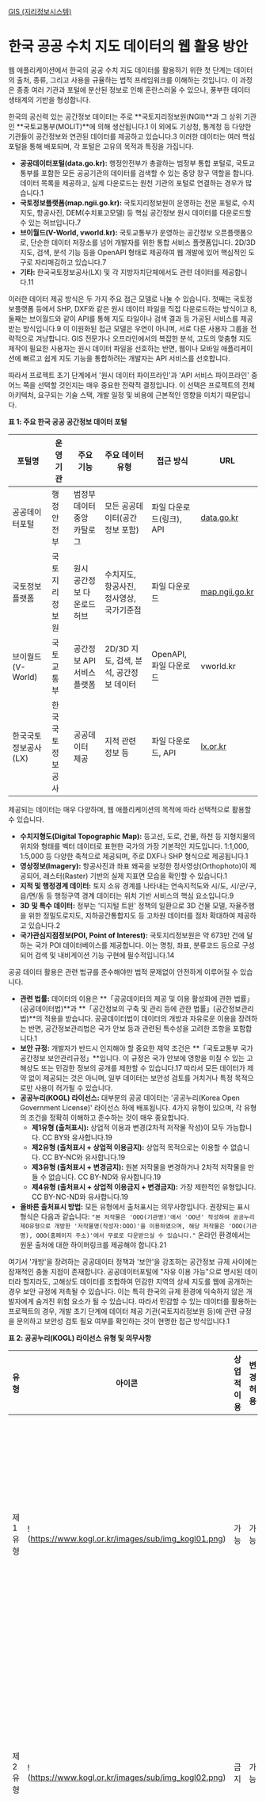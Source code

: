 [GIS (지리정보시스템)](./index.md)
# 한국 공공 수치 지도 데이터의 웹 활용 방안


웹 애플리케이션에서 한국의 공공 수치 지도 데이터를 활용하기 위한 첫 단계는 데이터의 출처, 종류, 그리고 사용을 규율하는 법적 프레임워크를 이해하는 것입니다. 이 과정은 종종 여러 기관과 포털에 분산된 정보로 인해 혼란스러울 수 있으나, 풍부한 데이터 생태계의 기반을 형성합니다.


한국의 공신력 있는 공간정보 데이터는 주로 **국토지리정보원(NGII)**과 그 상위 기관인 **국토교통부(MOLIT)**에 의해 생산됩니다.1 이 외에도 기상청, 통계청 등 다양한 기관들이 공간정보와 연관된 데이터를 제공하고 있습니다.3 이러한 데이터는 여러 핵심 포털을 통해 배포되며, 각 포털은 고유의 목적과 특징을 가집니다.

- **공공데이터포털(data.go.kr):** 행정안전부가 총괄하는 범정부 통합 포털로, 국토교통부를 포함한 모든 공공기관의 데이터를 검색할 수 있는 중앙 창구 역할을 합니다. 데이터 목록을 제공하고, 실제 다운로드는 원천 기관의 포털로 연결하는 경우가 많습니다.1
- **국토정보플랫폼(map.ngii.go.kr):** 국토지리정보원이 운영하는 전문 포털로, 수치지도, 항공사진, DEM(수치표고모델) 등 핵심 공간정보 원시 데이터를 다운로드할 수 있는 허브입니다.7
- **브이월드(V-World, vworld.kr):** 국토교통부가 운영하는 공간정보 오픈플랫폼으로, 단순한 데이터 저장소를 넘어 개발자를 위한 통합 서비스 플랫폼입니다. 2D/3D 지도, 검색, 분석 기능 등을 OpenAPI 형태로 제공하여 웹 개발에 있어 핵심적인 도구로 자리매김하고 있습니다.7
- **기타:** 한국국토정보공사(LX) 및 각 지방자치단체에서도 관련 데이터를 제공합니다.11

이러한 데이터 제공 방식은 두 가지 주요 접근 모델로 나눌 수 있습니다. 첫째는 국토정보플랫폼 등에서 SHP, DXF와 같은 원시 데이터 파일을 직접 다운로드하는 방식이고 8, 둘째는 브이월드와 같이 API를 통해 지도 타일이나 검색 결과 등 가공된 서비스를 제공받는 방식입니다.9 이 이원화된 접근 모델은 우연이 아니며, 서로 다른 사용자 그룹을 전략적으로 겨냥합니다. GIS 전문가나 오프라인에서의 복잡한 분석, 고도의 맞춤형 지도 제작이 필요한 사용자는 원시 데이터 파일을 선호하는 반면, 웹이나 모바일 애플리케이션에 빠르고 쉽게 지도 기능을 통합하려는 개발자는 API 서비스를 선호합니다.

따라서 프로젝트 초기 단계에서 '원시 데이터 파이프라인'과 'API 서비스 파이프라인' 중 어느 쪽을 선택할 것인지는 매우 중요한 전략적 결정입니다. 이 선택은 프로젝트의 전체 아키텍처, 요구되는 기술 스택, 개발 일정 및 비용에 근본적인 영향을 미치기 때문입니다.

**표 1: 주요 한국 공공 공간정보 데이터 포털**

| 포털명               | 운영 기관        | 주요 기능                   | 주요 데이터 유형                         | 접근 방식                | URL                                     |
| -------------------- | ---------------- | --------------------------- | ---------------------------------------- | ------------------------ | --------------------------------------- |
| 공공데이터포털       | 행정안전부       | 범정부 데이터 중앙 카탈로그 | 모든 공공데이터(공간정보 포함)           | 파일 다운로드(링크), API | [data.go.kr](https://www.data.go.kr)    |
| 국토정보플랫폼       | 국토지리정보원   | 원시 공간정보 다운로드 허브 | 수치지도, 항공사진, 정사영상, 국가기준점 | 파일 다운로드            | [map.ngii.go.kr](http://map.ngii.go.kr) |
| 브이월드(V-World)    | 국토교통부       | 공간정보 API 서비스 플랫폼  | 2D/3D 지도, 검색, 분석, 공간정보 데이터  | OpenAPI, 파일 다운로드   | vworld.kr                               |
| 한국국토정보공사(LX) | 한국국토정보공사 | 공공데이터 제공             | 지적 관련 정보 등                        | 파일 다운로드, API       | [lx.or.kr](https://www.lx.or.kr)        |


제공되는 데이터는 매우 다양하며, 웹 애플리케이션의 목적에 따라 선택적으로 활용할 수 있습니다.

- **수치지형도(Digital Topographic Map):** 등고선, 도로, 건물, 하천 등 지형지물의 위치와 형태를 벡터 데이터로 표현한 국가의 가장 기본적인 지도입니다. 1:1,000, 1:5,000 등 다양한 축척으로 제공되며, 주로 DXF나 SHP 형식으로 제공됩니다.1
- **영상정보(Imagery):** 항공사진과 좌표 왜곡을 보정한 정사영상(Orthophoto)이 제공되어, 래스터(Raster) 기반의 실제 지표면 모습을 확인할 수 있습니다.1
- **지적 및 행정경계 데이터:** 토지 소유 경계를 나타내는 연속지적도와 시/도, 시/군/구, 읍/면/동 등 행정구역 경계 데이터는 위치 기반 서비스의 핵심 요소입니다.9
- **3D 및 특수 데이터:** 정부는 '디지털 트윈' 정책의 일환으로 3D 건물 모델, 자율주행을 위한 정밀도로지도, 지하공간통합지도 등 고차원 데이터를 점차 확대하여 제공하고 있습니다.2
- **국가관심지점정보(POI, Point of Interest):** 국토지리정보원은 약 673만 건에 달하는 국가 POI 데이터베이스를 제공합니다. 이는 명칭, 좌표, 분류코드 등으로 구성되어 검색 및 내비게이션 기능 구현에 필수적입니다.14


공공 데이터 활용은 관련 법규를 준수해야만 법적 문제없이 안전하게 이루어질 수 있습니다.

- **관련 법률:** 데이터의 이용은 **「공공데이터의 제공 및 이용 활성화에 관한 법률」(공공데이터법)**과 **「공간정보의 구축 및 관리 등에 관한 법률」(공간정보관리법)**의 적용을 받습니다. 공공데이터법이 데이터의 개방과 자유로운 이용을 장려하는 반면, 공간정보관리법은 국가 안보 등과 관련된 특수성을 고려한 조항을 포함합니다.1
- **보안 규정:** 개발자가 반드시 인지해야 할 중요한 제약 조건은 **「국토교통부 국가공간정보 보안관리규정」**입니다. 이 규정은 국가 안보에 영향을 미칠 수 있는 고해상도 또는 민감한 정보의 공개를 제한할 수 있습니다.17 따라서 모든 데이터가 제약 없이 제공되는 것은 아니며, 일부 데이터는 보안성 검토를 거치거나 특정 목적으로만 사용이 허가될 수 있습니다.
- **공공누리(KOGL) 라이선스:** 대부분의 공공 데이터는 '공공누리(Korea Open Government License)' 라이선스 하에 배포됩니다. 4가지 유형이 있으며, 각 유형의 조건을 정확히 이해하고 준수하는 것이 매우 중요합니다.
  - **제1유형 (출처표시):** 상업적 이용과 변경(2차적 저작물 작성)이 모두 가능합니다. CC BY와 유사합니다.19
  - **제2유형 (출처표시 + 상업적 이용금지):** 상업적 목적으로는 이용할 수 없습니다. CC BY-NC와 유사합니다.19
  - **제3유형 (출처표시 + 변경금지):** 원본 저작물을 변경하거나 2차적 저작물을 만들 수 없습니다. CC BY-ND와 유사합니다.19
  - **제4유형 (출처표시 + 상업적 이용금지 + 변경금지):** 가장 제한적인 유형입니다. CC BY-NC-ND와 유사합니다.19
- **올바른 출처표시 방법:** 모든 유형에서 출처표시는 의무사항입니다. 권장되는 표시 형식은 다음과 같습니다: `"본 저작물은 'OOO(기관명)'에서 'OO년' 작성하여 공공누리 제O유형으로 개방한 '저작물명(작성자:OOO)'을 이용하였으며, 해당 저작물은 'OOO(기관명), OOO(홈페이지 주소)'에서 무료로 다운받으실 수 있습니다."` 온라인 환경에서는 원문 출처에 대한 하이퍼링크를 제공해야 합니다.21

여기서 '개방'을 장려하는 공공데이터 정책과 '보안'을 강조하는 공간정보 규제 사이에는 잠재적인 충돌 지점이 존재합니다. 공공데이터포털에 "자유 이용 가능"으로 명시된 데이터라 할지라도, 고해상도 데이터를 조합하여 민감한 지역의 상세 지도를 웹에 공개하는 경우 보안 규정에 저촉될 수 있습니다. 이는 특히 한국의 규제 환경에 익숙하지 않은 개발자에게 숨겨진 위험 요소가 될 수 있습니다. 따라서 민감할 수 있는 데이터를 활용하는 프로젝트의 경우, 개발 초기 단계에 데이터 제공 기관(국토지리정보원 등)에 관련 규정을 문의하고 보안성 검토 필요 여부를 확인하는 것이 현명한 접근 방식입니다.1

**표 2: 공공누리(KOGL) 라이선스 유형 및 의무사항**

| 유형    | 아이콘                                              | 상업적 이용 | 변경 허용 | 핵심 의무                         | 출처표시 예시                                                |
| ------- | --------------------------------------------------- | ----------- | --------- | --------------------------------- | ------------------------------------------------------------ |
| 제1유형 | !(https://www.kogl.or.kr/images/sub/img_kogl01.png) | 가능        | 가능      | 출처표시                          | "본 저작물은 '국토교통부'에서 '2023년' 작성하여 공공누리 제1유형으로 개방한 '수치지형도'를 이용하였으며..." |
| 제2유형 | !(https://www.kogl.or.kr/images/sub/img_kogl02.png) | 금지        | 가능      | 출처표시, 비상업적 이용           | "본 저작물은 '국토교통부'에서 '2023년' 작성하여 공공누리 제2유형으로 개방한 '수치지형도'를 이용하였으며..." |
| 제3유형 | !(https://www.kogl.or.kr/images/sub/img_kogl03.png) | 가능        | 금지      | 출처표시, 변경금지                | "본 저작물은 '국토교통부'에서 '2023년' 작성하여 공공누리 제3유형으로 개방한 '수치지형도'를 이용하였으며..." |
| 제4유형 | !(https://www.kogl.or.kr/images/sub/img_kogl04.png) | 금지        | 금지      | 출처표시, 비상업적 이용, 변경금지 | "본 저작물은 '국토교통부'에서 '2023년' 작성하여 공공누리 제4유형으로 개방한 '수치지형도'를 이용하였으며..." |


원시 공공 데이터를 웹 환경에서 사용하기 위해서는 반드시 기술적인 데이터 처리 과정을 거쳐야 합니다. 이 장에서는 이론적 개념부터 실제 도구를 사용한 작업 흐름까지, 필수적인 데이터 처리 단계를 상세히 설명합니다.


- **데이터 형식(Data Formats):** 앞서 언급했듯이, 원본 데이터는 주로 GIS/CAD 전용 형식인 **SHP**나 **DXF**로 제공됩니다.12 현대적인 웹 매핑 환경에서 목표로 하는 형식은 자바스크립트 환경에 네이티브한 텍스트 기반 형식인 

  **GeoJSON**입니다. 더 나아가 고성능 애플리케이션에서는 이 GeoJSON을 기반으로 **벡터 타일(Vector Tiles)**(예: MBTiles, PMTiles 형식)을 생성합니다.24

- **좌표 참조 시스템(CRS, Coordinate Reference System):** 이는 웹 지도 개발에서 가장 중요하고 숙달해야 할 기술적 개념입니다.

  - **원본 좌표계:** 한국의 공공 데이터는 대부분 횡단 메르카토르(TM, Transverse Mercator) 도법과 GRS80 타원체를 기반으로 하는 투영 좌표계를 사용합니다. **EPSG:5186**(Korea 2000 / Central Belt 2010), **EPSG:5179**(UTM-K) 등이 대표적이며, 이 좌표계들은 특정 원점으로부터 미터(meter) 단위로 거리를 측정합니다.27
  - **목표 좌표계:** 웹 매핑의 전 세계 표준은 지리 좌표계인 **WGS84 (EPSG:4326)**입니다. 이 시스템은 위도(latitude)와 경도(longitude)를 도(degree) 단위로 사용합니다.30

이 두 좌표계의 차이는 초보 개발자들이 흔히 빠지는 치명적인 함정을 만듭니다. 한국 좌표계의 X, Y 좌표(예: X=200000, Y=500000)는 미터 단위의 거리 값이지만, 이를 위도/경도 값으로 착각하고 그대로 사용하는 것입니다. 예를 들어, 개발자가 SHP 파일을 GeoJSON으로 변환했을 때, 파일 내 좌표는 여전히 `   `과 같이 원본 좌표계로 남아있을 수 있습니다. 이 GeoJSON을 WGS84 좌표를 기대하는 Leaflet이나 OpenLayers 같은 라이브러리에 로드하면, 라이브러리는 이 값을 `경도=200000`, `위도=500000`으로 해석합니다. 이는 유효한 위경도 범위를 한참 벗어나는 값이므로, 데이터는 지도에 전혀 표시되지 않거나 아프리카 연안의 (0,0) 지점 같은 엉뚱한 곳에 나타나게 됩니다.

결론적으로, 한 좌표계에서 다른 좌표계로 좌표를 변환하는 **재투영(Reprojection)** 과정은 선택이 아닌 **필수적인** 단계입니다. 이 과정을 누락하면 이후의 모든 작업이 의미를 잃게 되므로, 반드시 거쳐야 합니다.


이 절에서는 데이터 변환 및 재투영을 위한 실용적이고 단계적인 가이드를 제공합니다.


QGIS는 시각적 확인과 변환 작업에 이상적인 강력한 오픈소스 데스크톱 GIS 프로그램입니다.

1. SHP 파일을 QGIS에 로드합니다. 이때 `.shp`, `.shx`, `.dbf`, `.prj` 등 관련 파일들이 모두 같은 폴더에 있어야 합니다.24
2. QGIS는 보통 `.prj` 파일을 통해 원본 좌표계를 자동으로 인식합니다. 레이어 속성에서 이를 확인합니다.
3. 레이어 목록에서 해당 레이어를 우클릭한 후 "내보내기(Export)" > "객체를 다른 이름으로 저장(Save Features As...)"을 선택합니다.
4. 대화상자에서 포맷을 "GeoJSON"으로 설정합니다.
5. 가장 중요한 단계로, "좌표계(CRS)" 드롭다운 메뉴에서 **"EPSG:4326 - WGS 84"**를 선택합니다.
6. 파일을 저장하면 재투영된 GeoJSON 파일이 생성됩니다.24

이 방식은 직관적이고 시각적이어서 일회성 변환이나 데이터 탐색에 유리하지만, 자동화된 파이프라인을 구축하기에는 적합하지 않습니다.


GDAL(Geospatial Data Abstraction Library)과 그 벡터 처리 구성요소인 OGR은 공간정보 데이터 변환을 위한 산업 표준 커맨드 라인 도구입니다. 핵심 유틸리티는 `ogr2ogr`입니다.

- **핵심 명령어:**

  ```Bash
  ogr2ogr -f GeoJSON -t_srs EPSG:4326 output.geojson input.shp
  ```
  
- **명령어 분석:**

  - `ogr2ogr`: 변환 유틸리티를 호출합니다.34
  - `-f GeoJSON`: 출력 포맷을 GeoJSON으로 지정합니다.34
  - `-t_srs EPSG:4326`: **목표 좌표 참조 시스템(target SRS)**을 지정하여 데이터를 WGS84로 재투영합니다. 이 부분이 가장 중요합니다.34
  - `output.geojson`: 생성될 결과 파일명입니다.
  - `input.shp`: 원본 SHP 파일명입니다.

이 방식은 학습 곡선이 가파르지만, 스크립트화가 가능하여 대용량 파일을 처리하거나 자동화된 데이터 처리 파이프라인을 구축하는 데 필수적입니다.

**표 4: 데이터 변환 도구 비교**

| 도구          | 유형    | 주요 특징                                            | 사용 편의성 | 최적 사용 사례                                       |
| ------------- | ------- | ---------------------------------------------------- | ----------- | ---------------------------------------------------- |
| QGIS          | GUI     | 시각적 인터페이스, 다양한 분석 기능, 플러그인 생태계 | 높음        | 데이터 탐색, 시각화, 일회성 수동 변환 24             |
| GDAL/OGR2OGR  | CLI     | 강력한 변환 기능, 스크립트화 가능, 다양한 포맷 지원  | 낮음        | 자동화된 배치 처리, 대용량 데이터 변환, 서버 환경 34 |
| Mapshaper     | Web/CLI | 빠른 도형 단순화, 위상 보존, 대화형 인터페이스       | 중간        | 파일 용량 축소, 웹 기반의 빠른 변환 및 미리보기 36   |
| 온라인 변환기 | Web     | 설치 불필요, 간단한 파일 변환                        | 매우 높음   | 작고 민감하지 않은 데이터의 빠른 변환 33             |


- **문제점:** 고해상도의 원시 공간정보 데이터는 수백만 개의 정점(vertex)을 포함할 수 있어 파일 크기가 매우 큽니다. 수백 메가바이트(MB) 혹은 기가바이트(GB)에 달하는 GeoJSON 파일을 웹 브라우저에 직접 로드하면 브라우저가 멈추거나 충돌하게 됩니다.38
- **해결책:** **도형 단순화(Geometric Simplification)** 또는 일반화(Generalization) 기법을 사용합니다. 이는 폴리곤이나 라인의 본질적인 형태는 유지하면서 정점의 수를 줄이는 과정입니다.
- **도구:**
  - **Mapshaper:** 도형 단순화를 위한 최고의 도구 중 하나로, 웹 앱과 커맨드 라인 유틸리티로 모두 제공됩니다. 시각적으로 우수한 Visvalingam-Whyatt 같은 알고리즘을 사용합니다.36
  - **QGIS:** "벡터" > "도형 도구" > "단순화" 메뉴를 통해 내장된 단순화 기능을 제공합니다.24
  - **Tippecanoe:** 벡터 타일 생성 과정에서 동적으로 단순화 옵션을 적용할 수 있습니다 (예: `--simplification=10`).40

단순화는 일회성 작업이 아닙니다. 최적의 단순화 수준은 지도의 축척(zoom level)에 따라 달라집니다. 전 세계를 보여주는 지도(zoom level 0)에서는 국가 경계가 매우 단순해야 하지만, 특정 거리를 보여주는 지도(zoom level 16)에서는 매우 상세한 데이터가 필요합니다. 이는 하나의 거대하고 상세한 파일을 로드하는 대신, 현재 화면에 맞는 작고 미리 단순화된 데이터 조각(타일)을 로드하는 벡터 타일의 핵심 원리와 직결됩니다.39 따라서 단순화는 단순히 파일 크기를 줄이는 기술을 넘어, 다중 축척을 지원하는 고성능 웹 지도를 가능하게 하는 근본적인 개념이며, 4장에서 다룰 벡터 타일로 넘어가는 개념적 다리 역할을 합니다.


이 장에서는 처리된 데이터를 소비하여 상호작용 가능한 웹 지도 애플리케이션을 구축하는 클라이언트 측 기술에 초점을 맞춥니다.


브이월드는 정부가 공간정보를 서비스 형태로 제공하기 위해 운영하는 대표 플랫폼입니다. OpenLayers를 기반으로 구축되었으며, 포괄적인 API 스위트를 제공합니다.9

- **API 키 발급:** 모든 브이월드 API를 사용하려면 브이월드 개발자 포털에서 회원가입 후 인증키를 발급받아야 합니다.43

- **주요 API 카테고리:**

  - **2D 지도 API:** WMTS(Web Map Tile Service)와 같은 표준을 통해 위성, 일반, 하이브리드 등 타일 형태의 배경지도를 제공합니다. 이는 모든 지도의 기초가 됩니다.44 핵심 URL 구조는 `http://api.vworld.kr/req/wmts/1.0.0/{key}/{layer}/{tileMatrix}/{tileRow}/{tileCol}.{tileType}` 형태를 띱니다.

  - **검색 API (지오코딩):** 주소(도로명, 지번)를 좌표(X, Y)로 변환하거나, 좌표를 주소로 변환(역지오코딩)하는 기능을 제공합니다. 검색 기능 구현에 필수적입니다.47

  - **데이터 API (WMS/WFS):** 연속지적도와 같은 벡터 데이터 레이어에 WMS(Web Map Service), WFS(Web Feature Service) 표준을 통해 직접 접근할 수 있게 해줍니다. 이를 통해 동적인 데이터 중첩(overlay)이 가능합니다.48

  - **3D 및 분석 API:** 브이월드는 디지털 트윈 정책에 발맞춰 3D 지도와 건물 가시권, 경사도 분석, 시뮬레이션 등 고급 분석 기능을 적극적으로 확충하고 있습니다.9

브이월드의 API는 두 가지 방식으로 활용될 수 있습니다. 첫째, 브이월드의 배경지도와 데이터 레이어만을 사용하여 모든 것을 해결하는 '올인원 솔루션'으로 사용하는 것입니다.42 둘째, 브이월드에서는 배경지도만 가져오고, 그 위에 2장에서 설명한 '원시 데이터 파이프라인'을 통해 직접 가공한 데이터(GeoJSON 또는 벡터 타일)를 중첩시키는 '보완적 서비스'로 사용하는 것입니다.

이는 개발자에게 유연성을 제공하지만, 동시에 아키텍처의 복잡성을 증가시킬 수 있습니다. 따라서 프로젝트의 요구사항에 따라 적절한 아키텍처를 선택하는 것이 중요합니다. 간단한 애플리케이션은 전적으로 브이월드 API에 의존하는 것이 효율적일 수 있으며, 고도로 맞춤화된 데이터 시각화가 필요한 경우에는 후자의 하이브리드 접근 방식이 더 적합할 것입니다.


자바스크립트 매핑 라이브러리의 선택은 프론트엔드 아키텍처의 핵심 결정 사항입니다. 대표적인 오픈소스 라이브러리는 Leaflet, OpenLayers, 그리고 Mapbox GL JS(현재는 MapLibre GL JS로 분기)입니다.

- **Leaflet:** 가볍고, 단순하며, 모바일 친화적인 라이브러리로 방대한 플러그인 생태계를 자랑합니다. 래스터 타일과 간단한 벡터 오버레이를 사용하는 직관적인 지도에 매우 적합하지만, "완전한 기능을 갖춘 웹 기반 GIS를 지향하지는 않습니다".52
- **OpenLayers:** "브라우저 안의 GIS"라 불릴 만큼 강력하고 기능이 풍부한 라이브러리입니다. 다양한 좌표계와 WMS, WFS 같은 OGC 표준을 내장 지원합니다. Leaflet보다 복잡하지만, 까다로운 GIS 애플리케이션을 구축하는 데 더 많은 기능을 제공합니다. 브이월드 API 자체가 OpenLayers 기반이므로, 브이월드 중심의 프로젝트와 궁합이 잘 맞습니다.13
- **Mapbox GL JS / MapLibre GL JS:** WebGL을 사용하여 벡터 타일을 렌더링하는 데 특화되어 있습니다. 타의 추종을 불허하는 지도 스타일링 유연성과 부드러운 상호작용 경험을 제공합니다. Mapbox GL JS v2부터는 상용 라이선스로 변경되어, 많은 신규 프로젝트에서는 오픈소스 포크인 **MapLibre GL JS**를 선호하는 추세입니다.54

**표 3: 웹 매핑 라이브러리 비교**

| 라이브러리         | 핵심 철학       | 사용 편의성 | 주요 강점                                           | 주요 약점                                         | 벡터 타일 지원     | 최적 사용 사례                             |
| ------------------ | --------------- | ----------- | --------------------------------------------------- | ------------------------------------------------- | ------------------ | ------------------------------------------ |
| **Leaflet**        | "단순함"        | 매우 높음   | 가벼움, 방대한 플러그인, 빠른 학습 곡선             | 핵심 기능 제한적, 복잡한 GIS 기능은 플러그인 의존 | 플러그인 통해 가능 | 간단한 지도, 모바일 웹, 빠른 프로토타이핑  |
| **OpenLayers**     | "강력함"        | 중간        | 다양한 좌표계/OGC 표준 내장 지원, 풍부한 기능       | 상대적으로 무겁고 복잡함, 가파른 학습 곡선        | 네이티브 지원      | 복잡한 GIS 기능이 필요한 전문 애플리케이션 |
| **MapLibre GL JS** | "성능과 스타일" | 중간        | WebGL 기반 고성능 벡터 타일 렌더링, 유연한 스타일링 | 래스터 타일 기능 제한적, Leaflet보다 복잡         | 핵심 기능          | 고도로 상호작용적이고 미려한 벡터 지도     |


지금까지 논의된 개념들을 종합하여 일반적인 웹 지도 애플리케이션의 참조 아키텍처를 제시할 수 있습니다.

1. **데이터 소스:** 국토지리정보원, 국토교통부 포털에서 원시 데이터(SHP 등)를 획득합니다.
2. **처리 계층 (서버):** GDAL/OGR2OGR과 Mapshaper/Tippecanoe를 사용한 스크립트 파이프라인을 구축하여 데이터를 변환, 재투영, 단순화, 타일링합니다.
3. **데이터 저장소:** 결과물인 GeoJSON 또는 MBTiles/PMTiles 파일을 파일 서버나 Amazon S3와 같은 클라우드 스토리지에 저장합니다.
4. **서비스 계층 (서버):** 정적 타일 파일을 제공하는 간단한 웹 서버나, 동적으로 타일을 제공하는 타일 서버(예: `tileserver-gl`)를 운영합니다.
5. **클라이언트 계층 (브라우저):** 웹 매핑 라이브러리(Leaflet, OpenLayers, MapLibre 등)를 사용하여 브이월드에서 배경지도를 가져오고, 자체 서비스 계층에서 주제도 데이터를 가져와 중첩하여 사용자에게 보여줍니다.


이 장에서는 기본을 넘어 대용량 데이터의 성능 최적화와 이 분야의 미래를 형성할 정책적 맥락에 대해 심도 있게 다룹니다.


- **문제의 재조명:** 38에서 지적했듯이, 크고 복잡한 GeoJSON 파일을 웹에서 시각화하는 것은 현실적으로 불가능합니다. 이에 대한 해결책이 바로 벡터 타일입니다.

- **벡터 타일이란?** 서버에서 미리 렌더링된 지도 이미지(래스터 타일)를 전송하는 대신, 기하학적 데이터 자체를 작은 사각형 타일 단위로 패키징한 것입니다. 렌더링은 클라이언트(브라우저)에서 직접 수행되므로, 동적인 스타일 변경, 회전, 부드러운 확대/축소가 가능해집니다.25

- **Tippecanoe 워크플로우:**

  1. **입력:** 하나 이상의 GeoJSON 파일 (EPSG:4326으로 재투영된 상태).

  2. **도구:** Mapbox/Felt에서 개발한 커맨드 라인 유틸리티 Tippecanoe.25

  3. **명령어 예시:**

     ```Bash
     tippecanoe -o output.mbtiles -Z5 -z12 --force input.geojson
     ```
     
  4. **명령어 분석:**

     - `-o output.mbtiles`: 결과 파일을 지정합니다. MBTiles는 모든 타일을 담고 있는 SQLite 데이터베이스 형식입니다.58 최근에는 클라우드 스토리지에 최적화된 단일 파일 형식인 PMTiles도 대안으로 주목받고 있습니다.25
     - `-Z5 -z12`: 타일을 생성할 최소(minzoom) 및 최대(maxzoom) 축척 레벨을 지정합니다.41
     - `--force`: 기존 출력 파일이 있으면 덮어씁니다.57
     - Tippecanoe는 이 외에도 단순화, 속성 처리, 레이어 병합 등 다양한 옵션을 제공합니다.26
  
- **벡터 타일 서비스:** 생성된 MBTiles 파일은 `tileserver-gl`과 같은 타일 서버를 통해 서비스하거나, 타일을 개별 파일로 추출하여 정적 웹 서버에서 제공할 수 있습니다.40

전국의 모든 건물, 모든 도로와 같은 대규모 벡터 데이터를 웹에서 보여주고자 하는 애플리케이션에게 벡터 타일 파이프라인은 '고급' 또는 '선택' 사항이 아닙니다. 이는 수용 가능한 성능을 달성하기 위한 유일하고 필연적인 경로입니다. 래스터 타일보다 파일 크기가 작고, 클라이언트 측에서 스타일링이 가능하며, 상호작용성이 뛰어나기 때문에 25, 대규모 공공 데이터를 활용하려는 개발자는 프로젝트 초기부터 벡터 타일 기반의 아키텍처를 설계하는 것이 강력히 권장됩니다.


- **개념:** '디지털 트윈 국토'는 국토 전체를 가상의 3D 공간에 복제하는 것을 목표로 하는 정부의 핵심 이니셔티브입니다. 이 디지털 트윈은 공간정보에 실시간 사물인터넷(IoT) 센서 데이터, 행정 기록, 시뮬레이션 기능 등을 통합하여 도시 계획, 재난 관리, 도심항공교통(UAM), 로봇과 같은 신산업 분야에서 고도의 분석, 예측, 의사결정을 가능하게 합니다.18
- **브이월드에 미치는 영향:** 브이월드는 이 비전을 실현하는 중앙 플랫폼입니다. 더 많은 3D 데이터, 강화된 시뮬레이션 및 분석 기능, 대용량 데이터를 처리하기 위한 클라우드 네이티브 아키텍처로 적극적인 고도화가 진행 중입니다.9
- **데이터 가용성에 미치는 영향:** 이 이니셔티브는 고품질의 표준화된 3D 공간정보(건물, 지형 등)의 생산과 공개를 촉진하고, 실시간 교통, 기상 등 다양한 이종 데이터의 통합을 가속화하고 있습니다.16

디지털 트윈 이니셔티브는 정부의 역할이 정적인 데이터 파일을 제공하는 '데이터 제공자'에서, 정교하고 동적인 서비스를 제공하는 '서비스형 플랫폼(PaaS, Platform-as-a-Service)'으로 전환되고 있음을 시사합니다. 과거에는 원시 데이터를 제공하는 데 그쳤다면, 이제는 브이월드라는 '작업장'과 API, 시뮬레이션이라는 '도구'를 함께 제공하여 개발자가 더 높은 가치를 창출할 수 있도록 지원하는 방향으로 나아가고 있습니다. 따라서 개발자들은 미래의 가장 가치 있는 '데이터'가 다운로드 가능한 파일이 아닌, 브이월드 플랫폼을 통해 접근 가능한 API 서비스와 분석 결과물이 될 것임을 예측하고, 이러한 플랫폼 서비스를 활용하는 방향으로 장기적인 전략을 수립해야 합니다.


**공간정보산업진흥원**이 제시한 기술 로드맵은 이 분야의 미래 방향성을 명확히 보여줍니다.

- **핵심 R&D 분야:**
  - **AI 기반 자동화:** 인공지능을 활용한 3D 데이터 자동 생성, 변화 탐지, 품질 관리 기술.62
  - **차세대 플랫폼:** 실시간 데이터와 시뮬레이션을 처리할 수 있는 개방형 클라우드 기반 플랫폼 구축.62
  - **데이터 융합:** 공간정보, 행정, IoT, BIM 등 이종 데이터를 자동으로 연계하고 융합하는 기술.18
  - **고정밀 측위:** 자율주행 시스템 지원을 위해 실내외 위치 정확도를 센티미터 수준으로 향상시키는 기술.18

이러한 로드맵은 디지털 트윈 이니셔티브의 경향을 뒷받침하며, 미래의 공간정보가 더욱 자동화되고, 통합적이며, 실시간성과 정밀성을 갖추게 될 것임을 예고합니다.



본 보고서는 한국의 공공 수치 지도 데이터를 웹에서 활용하는 과정에서 마주하는 주요 과제(분산된 포털, 필수적인 좌표계 변환, 대용량 데이터 처리)와 기회(풍부한 데이터, 강력한 브이월드 플랫폼, 디지털 트윈을 통한 정부의 강력한 지원)를 분석했습니다. 성공적인 웹 애플리케이션 개발을 위해서는 이러한 특성을 이해하고 체계적인 기술 파이프라인을 구축하는 것이 중요합니다.


1. **파이프라인을 현명하게 선택하라:** 프로젝트 초기에 '원시 데이터 파이프라인'의 유연성이 필요한지, 'API 서비스 파이프라인'의 신속성을 활용할 수 있는지 명확히 평가해야 합니다. 본문에서 제시된 참조 아키텍처를 가이드로 삼으십시오.
2. **좌표계 변환을 마스터하라:** 좌표계 재투영(EPSG:51XX -->> EPSG:4326)을 가장 중요하고 선행되어야 할 기술적 단계로 간주해야 합니다. 신뢰성 있고 스크립트화 가능한 변환을 위해 GDAL/OGR2OGR 사용을 적극 권장합니다.
3. **확장성을 위해 벡터 타일을 채택하라:** 크고 복잡한 벡터 데이터셋을 시각화하는 모든 애플리케이션은 초기 설계부터 벡터 타일 워크플로우를 중심으로 아키텍처를 구성해야 합니다. 타일 생성에는 Tippecanoe를, 고성능 렌더링에는 MapLibre GL JS를 사용하는 것이 현재의 표준입니다.
4. **라이선스를 엄격히 준수하라:** 사용하는 모든 데이터셋의 공공누리(KOGL) 유형을 면밀히 확인하고, 법적 문제를 피하기 위해 요구되는 출처표시 의무를 정확하게 이행해야 합니다.
5. **디지털 트윈의 흐름에 맞춰라:** 브이월드 플랫폼의 진화 과정을 지속적으로 주시해야 합니다. 가장 중요한 혁신이 일어날 분야인 만큼, 향후 브이월드의 고급 3D 및 분석 API와의 통합을 염두에 두고 애플리케이션을 계획하십시오.


1. 공공데이터 개방 - 국토지리정보원, accessed July 6, 2025, https://www.ngii.go.kr/kor/content.do?sq=77
2. 알림 - 국토교통부 데이터 통합 채널, accessed July 6, 2025, https://data.molit.go.kr/support/system-org/41
3. 기상청 API허브, accessed July 6, 2025, https://apihub.kma.go.kr/
4. 공공데이터제공목록 | 공공데이터개방 | 정보공개 - 통계청, accessed July 6, 2025, https://kostat.go.kr/menu.es?mid=a10106020000
5. 공공데이터포털, accessed July 6, 2025, https://www.data.go.kr/
6. 공공데이터제공 | 공공데이터개방 | 정보공개 - 통계청, accessed July 6, 2025, https://kostat.go.kr/menu.es?mid=a10106010000
7. 공간정보 - 국토교통부 네트워크에 오신 것을 환영합니다., accessed July 6, 2025, https://www.molit.go.kr/network/network.jsp?a=3&b=1
8. 국토정보플랫폼 - 국토지리정보원, accessed July 6, 2025, https://www.ngii.go.kr/kor/content.do?sq=237
9. 7월 1일부터 브이월드 2단계 고도화 서비스 : 스마트시티 종합포털 ..., accessed July 6, 2025, [https://smartcity.go.kr/2024/07/01/7%EC%9B%94-1%EC%9D%BC%EB%B6%80%ED%84%B0-%EB%B8%8C%EC%9D%B4%EC%9B%94%EB%93%9C-2%EB%8B%A8%EA%B3%84-%EA%B3%A0%EB%8F%84%ED%99%94-%EC%84%9C%EB%B9%84%EC%8A%A4/](https://smartcity.go.kr/2024/07/01/7월-1일부터-브이월드-2단계-고도화-서비스/)
10. 브이월드는 대국민 지도서비스 입니다. - 공간정보산업진흥원, accessed July 6, 2025, http://www.spacen.or.kr/vworld_mgm/business_info.do
11. 공공데이터제공 - LX 한국국토정보공사, accessed July 6, 2025, https://www.lx.or.kr/kor/sub07_05.do
12. 국토교통부_수치지형도_20180420 | 공공데이터포털, accessed July 6, 2025, https://www.data.go.kr/data/3049889/fileData.do?recommendDataYn=Y
13. 국토교통부_2D 지도 API - 공공데이터포털, accessed July 6, 2025, https://www.data.go.kr/data/3052419/openapi.do?recommendDataYn=Y
14. 인터넷 지도 (바로e맵) - 국토지리정보원, accessed July 6, 2025, https://www.ngii.go.kr/kor/content.do?sq=208
15. PublicDataReader/assets/docs/vworld/VworldData.md at main - GitHub, accessed July 6, 2025, https://github.com/WooilJeong/PublicDataReader/blob/main/assets/docs/vworld/VworldData.md
16. '25년, 5,800억 원 규모 공간정보 정책사업 "공간정보 인공지능(AI) 적용, 트윈국토 조기실현" : 스마트시티 종합포털 - SMART CITY KOREA, accessed July 6, 2025, [https://smartcity.go.kr/2025/05/02/25%EB%85%84-5800%EC%96%B5-%EC%9B%90-%EA%B7%9C%EB%AA%A8-%EA%B3%B5%EA%B0%84%EC%A0%95%EB%B3%B4-%EC%A0%95%EC%B1%85%EC%82%AC%EC%97%85-%EA%B3%B5%EA%B0%84%EC%A0%95%EB%B3%B4-%EC%9D%B8/](https://smartcity.go.kr/2025/05/02/25년-5800억-원-규모-공간정보-정책사업-공간정보-인/)
17. 국토지리정보원 공간정보 공급 규정, accessed July 6, 2025, https://www.ngii.go.kr/other/file_down.do?sq=65915
18. 국가 디지털트윈 구축으로 디지털플랫폼 정부 실현한다 - KDI 경제교육, accessed July 6, 2025, https://eiec.kdi.re.kr/policy/callDownload.do?num=239959&filenum=1&dtime=20241101170443
19. 공공누리 유형 안내 - 한국저작권위원회, accessed July 6, 2025, https://www.copyright.or.kr/gov/nuri/guide/index.do
20. 공공누리 - 나무위키, accessed July 6, 2025, [https://namu.wiki/w/%EA%B3%B5%EA%B3%B5%EB%88%84%EB%A6%AC](https://namu.wiki/w/공공누리)
21. 제1유형 및 조건 < 공공누리유형안내 < 공공누리 < 정보공개 - 보건복지부, accessed July 6, 2025, https://www.mohw.go.kr/menu.es?mid=a10103020100
22. 교육부 > 정보/법령 > 공공누리 > 공공누리 유형안내, accessed July 6, 2025, https://www.moe.go.kr/sub/infoRenewal.do?page=040604&m=041102&s=moe
23. 정책소통 - 홍보물 - 콘텐츠/저작권/미디어 - 저작권의 모든 것 - 궁금한 사항을 알아보자 - 공공누리 | 문화체육관광부, accessed July 6, 2025, https://www.mcst.go.kr/kor/s_policy/copyright/question/question17.jsp
24. QGIS로 shp파일을 geoJson으로 변경하기, accessed July 6, 2025, [https://iron-jin.tistory.com/entry/QGIS%EB%A1%9C-shp%ED%8C%8C%EC%9D%BC%EC%9D%84-geoJson%EC%9C%BC%EB%A1%9C-%EB%B3%80%EA%B2%BD%ED%95%98%EA%B8%B0](https://iron-jin.tistory.com/entry/QGIS로-shp파일을-geoJson으로-변경하기)
25. Creating Vector PMTiles with Tippecanoe | bert, accessed July 6, 2025, https://bertt.wordpress.com/2023/01/06/creating-vector-pmtiles-with-tippecanoe/
26. Custom vector tiles from GeoJSON or Shapefile - OpenMapTiles, accessed July 6, 2025, https://openmaptiles.org/docs/generate/custom-vector-from-shapefile-geojson/
27. 국가공간정보통합체계 - 국토교통부, accessed July 6, 2025, [https://www.molit.go.kr/LCMS/DWN.jsp?fold=law&fileName=%EA%B5%AD%EA%B0%80%EA%B3%B5%EA%B0%84%EC%A0%95%EB%B3%B4%ED%86%B5%ED%95%A9%EC%B2%B4%EA%B3%84_%EC%9A%B4%EC%98%81%EC%A7%80%EC%B9%A8_%EA%B0%9C%EC%A0%95.hwp](https://www.molit.go.kr/LCMS/DWN.jsp?fold=law&fileName=국가공간정보통합체계_운영지침_개정.hwp)
28. 한국 주요 좌표계 EPSG코드 및 proj4 인자 정리 - OSGeo 한국어지부, accessed July 6, 2025, https://www.osgeo.kr/17
29. [QGIS] 대용량 데이터 분석 시 작업속도 향상을 위한 공간인덱스 생성법, accessed July 6, 2025, https://xhaqhdl.tistory.com/37
30. 대한민국 법정구역 SHP 파일을 GeoJSON으로 변환하기 - 코딩하는 인사팀 - 티스토리, accessed July 6, 2025, [https://jgws.tistory.com/entry/%EB%8C%80%ED%95%9C%EB%AF%BC%EA%B5%AD-%EB%B2%95%EC%A0%95%EA%B5%AC%EC%97%AD-SHP-%ED%8C%8C%EC%9D%BC%EC%9D%84-GeoJSON%EC%9C%BC%EB%A1%9C-%EB%B3%80%ED%99%98%ED%95%98%EA%B8%B0](https://jgws.tistory.com/entry/대한민국-법정구역-SHP-파일을-GeoJSON으로-변환하기)
31. [Openlayers 2] utm-k(EPSG:5179)에서 EPSG:4326로 좌표변환하기 - 신입사원 현재의 개발일기, accessed July 6, 2025, https://webdiv-diary.tistory.com/2
32. [지도 데이터 시각화] Part 1. Geo Data 와 Python - 하나씩 점을 찍어 나가며 - 티스토리, accessed July 6, 2025, https://dailyheumsi.tistory.com/141
33. [공간데이터분석] shp 파일을 geojson 파일로 변환하기 - velog, accessed July 6, 2025, [https://velog.io/@s0young/%EA%B3%B5%EA%B0%84%EB%8D%B0%EC%9D%B4%ED%84%B0%EB%B6%84%EC%84%9D-shp-%ED%8C%8C%EC%9D%BC%EC%9D%84-geojson-%ED%8C%8C%EC%9D%BC%EB%A1%9C-%EB%B3%80%ED%99%98%ED%95%98%EA%B8%B0](https://velog.io/@s0young/공간데이터분석-shp-파일을-geojson-파일로-변환하기)
34. Ogr2ogr Basics Cheat Sheet - July 6, 2025 - Mapscaping.com, accessed July 6, 2025, https://mapscaping.com/ogr2ogr-basics-cheat-sheet/
35. Using ogr2ogr to convert data between GeoJSON, PostGIS and Shapefile - morphocode, accessed July 6, 2025, https://morphocode.com/using-ogr2ogr-convert-data-formats-geojson-postgis-esri-geodatabase-shapefiles/
36. 대한민국 행정구역(SHP) GeoJSON 으로 변환하는 법 - Life is a Beautiful Sport, accessed July 6, 2025, https://park9eon.com/how-to-convert-to-korea-shp-geojson/
37. Shapefile에서GeoJSON변환기, accessed July 6, 2025, https://products.aspose.app/gis/ko/conversion/shapefile-to-geojson
38. [지도 데이터 시각화] Part 3. Mapbox로 지도 데이터 시각화하기 - 하나씩 점을 찍어 나가며, accessed July 6, 2025, https://dailyheumsi.tistory.com/143
39. 벡터 타일 1 : 웹에서 대용량 공간 데이터 시각화하기 - VW LAB, accessed July 6, 2025, https://www.vw-lab.com/117
40. itsleeds/VectorTiles: Making Vector Tiles for Pleasure and Profit - GitHub, accessed July 6, 2025, https://github.com/ITSLeeds/VectorTiles
41. Creating vector tiles | Blog | OS - Ordnance Survey, accessed July 6, 2025, https://www.ordnancesurvey.co.uk/blog/creating-your-own-vector-tiles
42. IngIeoAndSpare/Vworld_example: 브이월드 예제 파일들을 ... - GitHub, accessed July 6, 2025, https://github.com/IngIeoAndSpare/Vworld_example
43. QGIS 실전 플러그인 개발 - (1) Vworld 검색 API 인증키 발급, accessed July 6, 2025, https://foss4g.tistory.com/2059
44. OpenLayers를 여행하는 개발자를 위한 안내서 - 11. VWorld 맵 만들기, accessed July 6, 2025, https://blog.itcode.dev/projects/2022/03/21/gis-guide-for-programmer-11
45. QGIS 3.4에서 Vworld 지도서비스 이용하기, accessed July 6, 2025, https://foss4g.tistory.com/1295
46. 국토교통부_3D모바일 API - 공공데이터포털, accessed July 6, 2025, https://www.data.go.kr/data/15140370/openapi.do?recommendDataYn=Y
47. vWorld.kr의 Open API를 이용한 Geocoding - EGTools - 티스토리, accessed July 6, 2025, https://egtools.tistory.com/entry/vWorldGeocoding
48. [2021 브이월드 Tech Day 세미나] 「V-World」 2D/3D 오픈API 활용 가이드ㆍ모델 소개, accessed July 6, 2025, https://www.youtube.com/watch?v=WCv49zdYm8o
49. [OpenLayers] WMS API 호출 with Vworld - 만태인억태인조태인 - 티스토리, accessed July 6, 2025, https://just-joat.tistory.com/11
50. 공간정보 오픈플랫폼 '브이월드'... 3단계 서비스 시작 - 매일건설신문, accessed July 6, 2025, http://www.mcnews.co.kr/83241
51. 지도 API 활용 - 2D 지도(기본지도로드) - 봉삼네, accessed July 6, 2025, https://rrbong515.tistory.com/35
52. Comparing Mapbox, Leaflet, and OpenLayers - Bac Ha Software ..., accessed July 6, 2025, https://bachasoftware.com/blog/insights-2/comparing-mapbox-openlayers-and-leaflet-30
53. Is it just me or is Leaflet in fact more user-friendly and more stable than both OpenLayers and MapLibre GL JS? : r/gis - Reddit, accessed July 6, 2025, https://www.reddit.com/r/gis/comments/17p3ovf/is_it_just_me_or_is_leaflet_in_fact_more/
54. [Library] 지도 관련 라이브러리 Leaflet.js - Bryce, accessed July 6, 2025, https://bryceyangs.github.io/study/2021/04/04/Library-Leaflet/
55. Map libraries popularity: Leaflet vs MapLibre GL vs OpenLayers - Geoapify, accessed July 6, 2025, https://www.geoapify.com/map-libraries-comparison-leaflet-vs-maplibre-gl-vs-openlayers-trends-and-statistics/
56. Detailed Comparison of MapLibre, Leaflet, and OpenLayers Contribution Growth - Medium, accessed July 6, 2025, https://medium.com/@limeira.felipe94/detailed-comparison-of-maplibre-leaflet-and-openlayers-contribution-growth-2d52cef235b2
57. mapbox/tippecanoe: Build vector tilesets from large collections of GeoJSON features. - GitHub, accessed July 6, 2025, https://github.com/mapbox/tippecanoe
58. Using Tippecanoe, Tileserver GL , and Leaflet to serve scale-independent (and really cool looking) Raster (or vector) tiles at higher level zooms | by Kenneth Chambers | Medium, accessed July 6, 2025, https://medium.com/@kennethchambers/using-tippecanoe-tileserver-gl-and-leaflet-to-serve-scale-independent-and-really-cool-looking-751368d821c7
59. 국토부, 디지털 트윈국토+AI로 예측설계 정책 구현 - 커넥트 데일리, accessed July 6, 2025, https://m.i-eumnews.net/a.html?uid=745&sc=sc1
60. 가상국토 구현을 위한 디지털트윈 정책방향 | 우수보고서 소개 | 연구원소식, accessed July 6, 2025, https://www.krihs.re.kr/issue/excellentView.do?seq=34778
61. 디지털 트윈국토 표준화한다 ... 건물/교통 등 데이터 연계한 국가표준 제정 - 보도자료 - 상세보기, accessed July 6, 2025, https://www.molit.go.kr/USR/NEWS/m_71/dtl.jsp?lcmspage=1&id=95090310
62. 4차 산업혁명시대 핵심 인프라, '공간정보' 기술개발 청사진 그린다 - 국토교통부, accessed July 6, 2025, [https://www.molit.go.kr/LCMS/DWN.jsp?fold=koreaNews/mobile/file&fileName=240903%28%EC%A1%B0%EA%B0%84%29_%EA%B3%B5%EA%B0%84%EC%A0%95%EB%B3%B4_%EA%B8%B0%EC%88%A0%EA%B0%9C%EB%B0%9C_%EC%B2%AD%EC%82%AC%EC%A7%84_%EA%B7%B8%EB%A6%B0%EB%8B%A4%28%EA%B5%AD%ED%86%A0%EC%A0%95%EB%B3%B4%EC%A0%95%EC%B1%85%EA%B3%BC%29.pdf](https://www.molit.go.kr/LCMS/DWN.jsp?fold=koreaNews/mobile/file&fileName=240903(조간)_공간정보_기술개발_청사진_그린다(국토정보정책과).pdf)
63. 국토부, '제2차 공간정보 기술개발 중장기 로드맵' 공청회 연다 - 매일건설신문, accessed July 6, 2025, http://www.mcnews.co.kr/82134
64. 제3차 공간정보산업 진흥 기본계획, accessed July 6, 2025, [https://www.spacein.kr/data/bbs/239/%EC%A0%9C3%EC%B0%A8%EA%B3%B5%EA%B0%84%EC%A0%95%EB%B3%B4%EC%82%B0%EC%97%85%EC%A7%84%ED%9D%A5%EA%B8%B0%EB%B3%B8%EA%B3%84%ED%9A%8D('21~'25).pdf](https://www.spacein.kr/data/bbs/239/제3차공간정보산업진흥기본계획('21~'25).pdf)